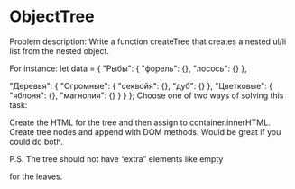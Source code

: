 # ObjectTree

Problem description:
Write a function createTree that creates a nested ul/li list from the nested object.

For instance:
let data = {
  "Рыбы": {
    "форель": {},
    "лосось": {}
  },

  "Деревья": {
    "Огромные": {
      "секвойя": {},
      "дуб": {}
    },
    "Цветковые": {
      "яблоня": {},
      "магнолия": {}
    }
  }
};
Choose one of two ways of solving this task:

Create the HTML for the tree and then assign to container.innerHTML.
Create tree nodes and append with DOM methods.
Would be great if you could do both.

P.S. The tree should not have “extra” elements like empty <ul></ul> for the leaves.
